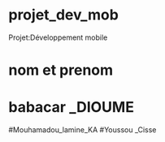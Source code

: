 # projet_dev_mob
Projet:Développement mobile
# nom et prenom
# babacar _DIOUME
#Mouhamadou_lamine_KA
#Youssou _Cisse
